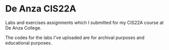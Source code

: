 # De Anza CIS22A

Labs and exercises assignments which I submitted for my CIS22A course at De Anza College.

The codes for the labs I've uploaded are for archival purposes and educational purposes.
